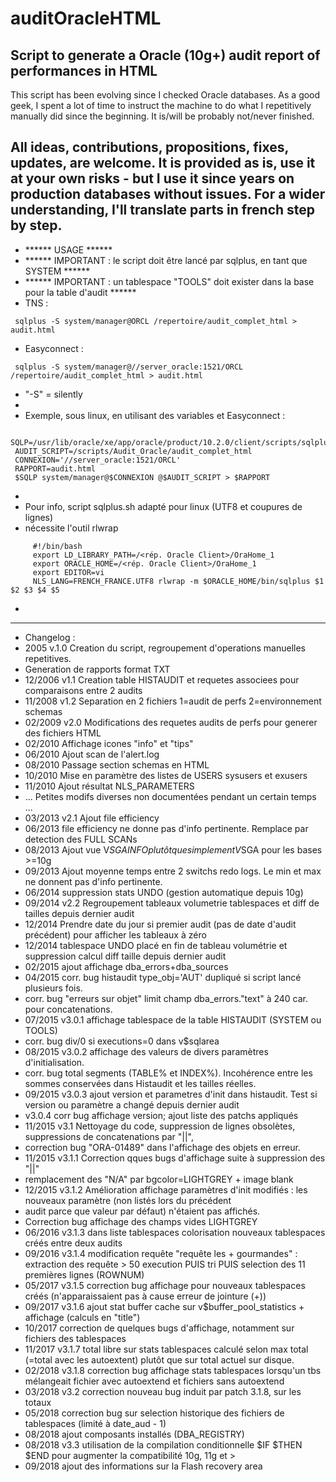 # auditOracleHTML
Script to generate a Oracle (10g+) audit report of performances in HTML
----------------------------------
This script has been evolving since I checked Oracle databases. As a good geek, I spent a lot of time to instruct the machine to do what I repetitively manually did since the beginning.
It is/will be probably not/never finished.

All ideas, contributions, propositions, fixes, updates, are welcome.
It is provided as is, use it at your own risks - but I use it since years on production databases without issues.
For a wider understanding, I'll translate parts in french step by step.
----------------------------------
* ******  USAGE  ******
* ****** IMPORTANT : le script doit être lancé par sqlplus, en tant que SYSTEM ******
* ****** IMPORTANT : un tablespace "TOOLS" doit exister dans la base pour la table d'audit ******
* TNS :
```
 sqlplus -S system/manager@ORCL /repertoire/audit_complet_html > audit.html
```
* Easyconnect :
```
 sqlplus -S system/manager@//server_oracle:1521/ORCL /repertoire/audit_complet_html > audit.html
```
* "-S" = silently
*
* Exemple, sous linux, en utilisant des variables et Easyconnect :
```
 SQLP=/usr/lib/oracle/xe/app/oracle/product/10.2.0/client/scripts/sqlplus.sh
 AUDIT_SCRIPT=/scripts/Audit_Oracle/audit_complet_html
 CONNEXION='//server_oracle:1521/ORCL'
 RAPPORT=audit.html
 $SQLP system/manager@$CONNEXION @$AUDIT_SCRIPT > $RAPPORT
```
*
* Pour info, script sqlplus.sh adapté pour linux (UTF8 et coupures de lignes)
* nécessite l'outil rlwrap
```
     #!/bin/bash
     export LD_LIBRARY_PATH=/<rép. Oracle Client>/OraHome_1
     export ORACLE_HOME=/<rép. Oracle Client>/OraHome_1
     export EDITOR=vi
     NLS_LANG=FRENCH_FRANCE.UTF8 rlwrap -m $ORACLE_HOME/bin/sqlplus $1 $2 $3 $4 $5
```
*
----------------------
* Changelog :
* 2005 v.1.0 Creation du script, regroupement d'operations manuelles repetitives.
* Generation de rapports format TXT
* 12/2006 v1.1 Creation table HISTAUDIT et requetes associees pour comparaisons entre 2 audits
* 11/2008 v1.2 Separation en 2 fichiers 1=audit de perfs 2=environnement schemas
* 02/2009 v2.0 Modifications des requetes audits de perfs pour generer des fichiers HTML
* 02/2010 Affichage icones "info" et "tips" 
* 06/2010 Ajout scan de l'alert.log
* 08/2010 Passage section schemas en HTML
* 10/2010 Mise en paramètre des listes de USERS sysusers et exusers
* 11/2010 Ajout résultat NLS_PARAMETERS
* ... Petites modifs diverses non documentées pendant un certain temps ...
* 03/2013 v2.1 Ajout file efficiency
* 06/2013 file efficiency ne donne pas d'info pertinente. Remplace par detection des FULL SCANs
* 08/2013 Ajout vue V$SGAINFO plutôt que simplement V$SGA pour les bases >=10g
* 09/2013 Ajout moyenne temps entre 2 switchs redo logs. Le min et max ne donnent pas d'info pertinente.
* 06/2014 suppression stats UNDO (gestion automatique depuis 10g)
* 09/2014 v2.2 Regroupement tableaux volumetrie tablespaces et diff de tailles depuis dernier audit
* 12/2014 Prendre date du jour si premier audit (pas de date d'audit précédent) pour afficher les tableaux à zéro
* 12/2014 tablespace UNDO placé en fin de tableau volumétrie et suppression calcul diff taille depuis dernier audit
* 02/2015 ajout affichage dba_errors+dba_sources
* 04/2015 corr. bug histaudit type_obj='AUT' dupliqué si script lancé plusieurs fois.
* corr. bug "erreurs sur objet" limit champ dba_errors."text" à 240 car. pour concatenations.
* 07/2015 v3.0.1 affichage tablespace de la table HISTAUDIT (SYSTEM ou TOOLS)
* corr. bug div/0 si executions=0 dans v$sqlarea
* 08/2015 v3.0.2 affichage des valeurs de divers paramètres d'initialisation.
* corr. bug total segments (TABLE% et INDEX%). Incohérence entre les sommes conservées dans Histaudit et les tailles réelles.
* 09/2015 v3.0.3 ajout version et parametres d'init dans histaudit. Test si version ou paramètre a changé depuis dernier audit
* v3.0.4 corr bug affichage version; ajout liste des patchs appliqués
* 11/2015 v3.1 Nettoyage du code, suppression de lignes obsolètes, suppressions de concatenations par "||",
* correction bug "ORA-01489" dans l'affichage des objets en erreur.
* 11/2015 v3.1.1 Correction qques bugs d'affichage suite à suppression des "||"
* remplacement des "N/A" par bgcolor=LIGHTGREY + image blank
* 12/2015 v3.1.2 Amélioration affichage paramètres d'init modifiés : les nouveaux paramètre (non listés lors du précédent
* audit parce que valeur par défaut) n'étaient pas affichés.
* Correction bug affichage des champs vides LIGHTGREY
* 06/2016 v3.1.3 dans liste tablespaces colorisation nouveaux tablespaces créés entre deux audits
* 09/2016 v3.1.4 modification requête "requête les + gourmandes" : extraction des requête > 50 execution PUIS tri PUIS selection des 11 premières lignes (ROWNUM)
* 05/2017 v3.1.5 correction bug affichage pour nouveaux tablespaces créés (n'apparaissaient pas à cause erreur de jointure (+))
* 09/2017 v3.1.6 ajout stat buffer cache sur v$buffer_pool_statistics + affichage (calculs en "title")
* 10/2017 correction de quelques bugs d'affichage, notamment sur fichiers des tablespaces
* 11/2017 v3.1.7 total libre sur stats tablespaces calculé selon max total (=total avec les autoextent) plutôt que sur total actuel sur disque.
* 02/2018 v3.1.8 correction bug affichage stats tablespaces lorsqu'un tbs mélangeait fichier avec autoextend et fichiers sans autoextend
* 03/2018 v3.2 correction nouveau bug induit par patch 3.1.8, sur les totaux
* 05/2018 correction bug sur selection historique des fichiers de tablespaces (limité à date_aud - 1)
* 08/2018 ajout composants installés (DBA_REGISTRY)
* 08/2018 v3.3 utilisation de la compilation conditionnelle $IF $THEN $END pour augmenter la compatibilité 10g, 11g et >
* 09/2018 ajout des informations sur la Flash recovery area
